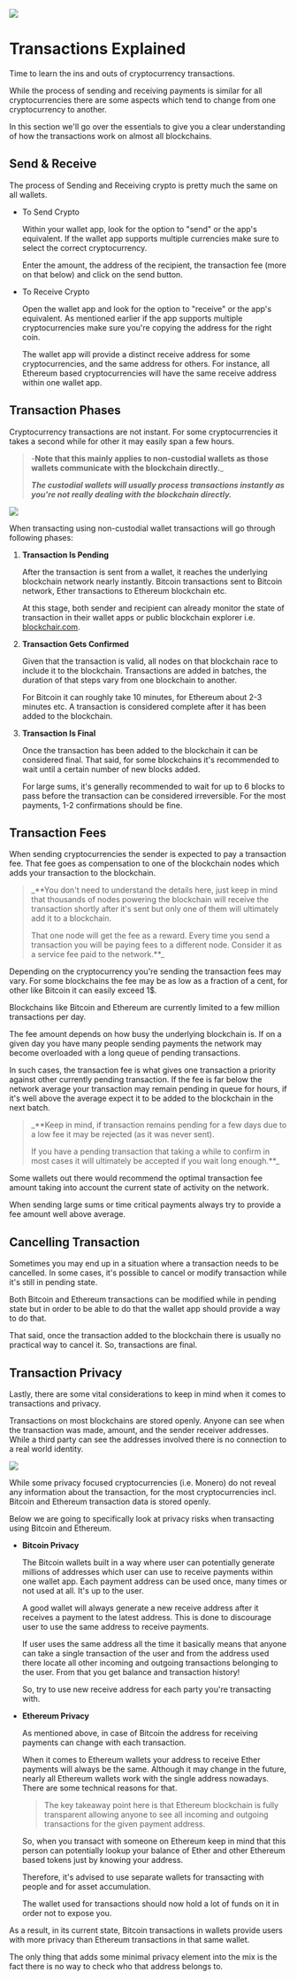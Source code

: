 ![](https://raw.githubusercontent.com/horizontalsystems/blockchain-crypto-guides/master/fundamentals/images/08-main-l.png)

# Transactions Explained

Time to learn the ins and outs of cryptocurrency transactions.

While the process of sending and receiving payments is similar for all cryptocurrencies there are some aspects which tend to change from one cryptocurrency to another. 

In this section we'll go over the essentials to give you a clear understanding of how the transactions work on almost all blockchains.

## Send & Receive

The process of Sending and Receiving crypto is pretty much the same on all wallets.

- To Send Crypto
    
    Within your wallet app, look for the option to "send" or the app's equivalent. If the wallet app supports multiple currencies make sure to select the correct cryptocurrency.
    
    Enter the amount, the address of the recipient, the transaction fee (more on that below) and click on the send button.
    
- To Receive Crypto

    Open the wallet app and look for the option to "receive" or the app's equivalent. As mentioned earlier if the app supports multiple cryptocurrencies make sure you're copying the address for the right coin.
    
    The wallet app will provide a distinct receive address for some cryptocurrencies, and the same address for others. For instance, all Ethereum based cryptocurrencies will have the same receive address within one wallet app.

## Transaction Phases

Cryptocurrency transactions are not instant. For some cryptocurrencies it takes a second while for other it may easily span a few hours.

> -**Note that this mainly applies to non-custodial wallets as those wallets communicate with the blockchain directly.**_ 
>
> _**The custodial wallets will usually process transactions instantly as you're not really dealing with the blockchain directly.**_

![](https://raw.githubusercontent.com/horizontalsystems/blockchain-crypto-guides/master/fundamentals/images/08-02-l.png)

When transacting using non-custodial wallet transactions will go through following phases:

1. **Transaction Is Pending**

    After the transaction is sent from a wallet, it reaches the underlying blockchain network nearly instantly. Bitcoin transactions sent to Bitcoin network, Ether transactions to Ethereum blockchain etc.
    
    At this stage, both sender and recipient can already monitor the state of transaction in their wallet apps or public blockchain explorer i.e. [blockchair.com](https://blockchair.com).

2. **Transaction Gets Confirmed**

    Given that the transaction is valid, all nodes on that blockchain race to include it to the blockchain. Transactions are added in batches, the duration of that steps vary from one blockchain to another. 
    
    For Bitcoin it can roughly take 10 minutes, for Ethereum about 2-3 minutes etc. A transaction is considered complete after it has been added to the blockchain.

3. **Transaction Is Final**

    Once the transaction has been added to the blockchain it can be considered final. That said, for some blockchains it's recommended to wait until a certain number of new blocks added. 
    
    For large sums, it's generally recommended to wait for up to 6 blocks to pass before the transaction can be considered irreversible. For the most payments, 1-2 confirmations should be fine.

## Transaction Fees

When sending cryptocurrencies the sender is expected to pay a transaction fee. That fee goes as compensation to one of the blockchain nodes which adds your transaction to the blockchain.

> _**You don't need to understand the details here, just keep in mind that thousands of nodes powering the blockchain will receive the transaction shortly after it's sent but only one of them will ultimately add it to a blockchain. 
>
> That one node will get the fee as a reward. Every time you send a transaction you will be paying fees to a different node. Consider it as a service fee paid to the network.**_

Depending on the cryptocurrency you're sending the transaction fees may vary. For some blockchains the fee may be as low as a fraction of a cent, for other like Bitcoin it can easily exceed 1$.

Blockchains like Bitcoin and Ethereum are currently limited to a few million transactions per day. 

The fee amount depends on how busy the underlying blockchain is. If on a given day you have many people sending payments the network may become overloaded with a long queue of pending transactions. 

In such cases, the transaction fee is what gives one transaction a priority against other currently pending transaction. If the fee is far below the network average your transaction may remain pending in queue for hours, if it's well above the average expect it to be added to the blockchain in the next batch.

> _**Keep in mind, if transaction remains pending for a few days due to a low fee it may be rejected (as it was never sent).
>
> If you have a pending transaction that taking a while to confirm in most cases it will ultimately be accepted if you wait long enough.**_

Some wallets out there would recommend the optimal transaction fee amount taking into account the current state of activity on the network.

When sending large sums or time critical payments always try to provide a fee amount well above average.

## Cancelling Transaction

Sometimes you may end up in a situation where a transaction needs to be cancelled. In some cases, it's possible to cancel or modify transaction while it's still in pending state. 

Both Bitcoin and Ethereum transactions can be modified while in pending state but in order to be able to do that the wallet app should provide a way to do that.

That said, once the transaction added to the blockchain there is usually no practical way to cancel it. So, transactions are final.

## Transaction Privacy

Lastly, there are some vital considerations to keep in mind when it comes to transactions and privacy.

Transactions on most blockchains are stored openly. Anyone can see when the transaction was made, amount, and the sender receiver addresses. While a third party can see the addresses involved there is no connection to a real world identity.

![](https://raw.githubusercontent.com/horizontalsystems/blockchain-crypto-guides/master/fundamentals/images/08-03-l.png)

While some privacy focused cryptocurrencies (i.e. Monero) do not reveal any information about the transaction, for the most cryptocurrencies incl. Bitcoin and Ethereum transaction data is stored openly.

Below we are going to specifically look at privacy risks when transacting using Bitcoin and Ethereum.

- **Bitcoin Privacy**

    The Bitcoin wallets built in a way where user can potentially generate millions of addresses which user can use to receive payments within one wallet app. Each payment address can be used once, many times or not used at all. It's up to the user. 
    
    A good wallet will always generate a new receive address after it receives a payment to the latest address. This is done to discourage user to use the same address to receive payments. 
    
    If user uses the same address all the time it basically means that anyone can take a single transaction of the user and from the address used there locate all other incoming and outgoing transactions belonging to the user. From that you get balance and transaction history!
    
    So, try to use new receive address for each party you're transacting with.

- **Ethereum Privacy**

    As mentioned above, in case of Bitcoin the address for receiving payments can change with each transaction.

    When it comes to Ethereum wallets your address to receive Ether payments will always be the same. Although it may change in the future, nearly all Ethereum wallets work with the single address nowadays. There are some technical reasons for that.
    
    > The key takeaway point here is that Ethereum blockchain is fully transparent allowing anyone to see all incoming and outgoing transactions for the given payment address. 
    
    So, when you transact with someone on Ethereum keep in mind that this person can potentially lookup your balance of Ether and other Ethereum based tokens just by knowing your address.
    
    Therefore, it's advised to use separate wallets for transacting with people and for asset accumulation. 
    
    The wallet used for transactions should now hold a lot of funds on it in order not to expose you.
    
As a result, in its current state, Bitcoin transactions in wallets provide users with more privacy than Ethereum transactions in that same wallet. 

The only thing that adds some minimal privacy element into the mix is the fact there is no way to check who that address belongs to.